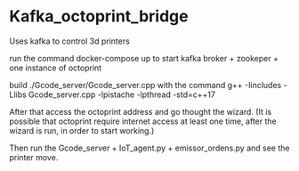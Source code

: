 # Kafka_octoprint_bridge
Uses kafka to control 3d printers

run the command
docker-compose up
to start kafka broker + zookeper + one instance of octoprint

build ./Gcode_server/Gcode_server.cpp with the command 
g++ -Iincludes -Llibs Gcode_server.cpp -lpistache -lpthread -std=c++17

After that access the octoprint address and go thought the wizard.
(It is possible that octoprint require  internet access at least one time, after the wizard is run, in order to start working.)

Then run the Gcode_server + IoT_agent.py + emissor_ordens.py and see the printer move.
